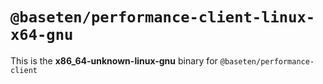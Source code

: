 # `@baseten/performance-client-linux-x64-gnu`

This is the **x86_64-unknown-linux-gnu** binary for `@baseten/performance-client`
